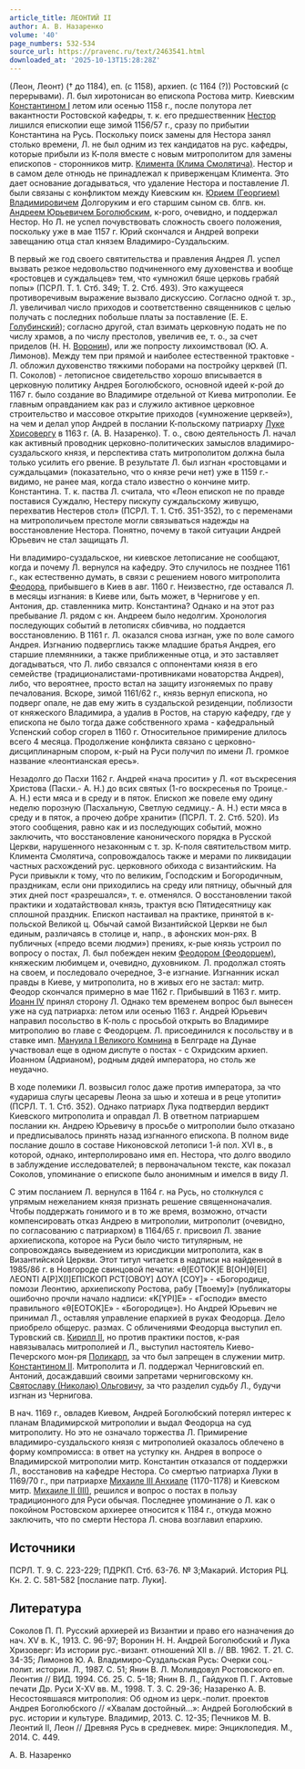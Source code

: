 ```yaml
---
article_title: ЛЕОНТИЙ II
author: А. В. Назаренко
volume: '40'
page_numbers: 532-534
source_url: https://pravenc.ru/text/2463541.html
downloaded_at: '2025-10-13T15:28:28Z'
---
```


(Леон, Леонт) († до 1184), еп. (с 1158), архиеп. (с 1164 (?)) Ростовский (с перерывами). Л. был хиротонисан во епископа Ростова митр. Киевским [Константином I](<https://pravenc.ru/text/Константин I.html>) летом или осенью 1158 г., после полутора лет вакантности Ростовской кафедры, т. к. его предшественник [Нестор](https://pravenc.ru/text/Нестор.html) лишился епископии еще зимой 1156/57 г., сразу по прибытии Константина на Русь. Поскольку поиск замены для Нестора занял столько времени, Л. не был одним из тех кандидатов на рус. кафедры, которые прибыли из К-поля вместе с новым митрополитом для замены епископов - сторонников митр. [Климента (Клима Смолятича)](https://pravenc.ru/text/Климент.html). Нестор и в самом деле отнюдь не принадлежал к приверженцам Климента. Это дает основание догадываться, что удаление Нестора и поставление Л. были связаны с конфликтом между Киевским кн. [Юрием (Георгием) Владимировичем](<https://pravenc.ru/text/Юрий (Георгий) Владимирович.html>) Долгоруким и его старшим сыном св. блгв. кн. [Андреем Юрьевичем Боголюбским](<https://pravenc.ru/text/АНДРЕЙ ЮРЬЕВИЧ БОГОЛЮБСКИЙ.html>), к-рого, очевидно, и поддержал Нестор. Но Л. не успел почувствовать сложность своего положения, поскольку уже в мае 1157 г. Юрий скончался и Андрей вопреки завещанию отца стал князем Владимиро-Суздальским.

В первый же год своего святительства и правления Андрея Л. успел вызвать резкое недовольство подчиненного ему духовенства и вообще «ростовцев и суждальцев» тем, что «умножил бяше церковь грабяй попы» (ПСРЛ. Т. 1. Стб. 349; Т. 2. Стб. 493). Это кажущееся противоречивым выражение вызвало дискуссию. Согласно одной т. зр., Л. увеличивал число приходов и соответственно священников с целью получать с последних побольше платы за поставление (Е. Е. [Голубинский](https://pravenc.ru/text/Голубинский.html)); согласно другой, стал взимать церковную подать не по числу храмов, а по числу престолов, увеличив ее, т. о., за счет приделов (Н. Н. [Воронин](https://pravenc.ru/text/Воронин.html)), или же попросту лихоимствовал (Ю. А. Лимонов). Между тем при прямой и наиболее естественной трактовке - Л. обложил духовенство тяжкими поборами на постройку церквей (П. П. Соколов) - летописное свидетельство хорошо вписывается в церковную политику Андрея Боголюбского, основной идеей к-рой до 1167 г. было создание во Владимире отдельной от Киева митрополии. Ее главным оправданием как раз и служило активное церковное строительство и массовое открытие приходов («умножение церквей»), на чем и делал упор Андрей в послании К-польскому патриарху [Луке Хрисовергу](<https://pravenc.ru/text/Луке Хрисовергу.html>) в 1163 г. (А. В. Назаренко). Т. о., свою деятельность Л. начал как активный проводник церковно-политических замыслов владимиро-суздальского князя, и перспектива стать митрополитом должна была только усилить его рвение. В результате Л. был изгнан «ростовцами и суждальцами» (показательно, что о князе речи нет) уже в 1159 г.- видимо, не ранее мая, когда стало известно о кончине митр. Константина. Т. к. паства Л. считала, что «Леон епископ не по правде поставися Суждалю, Нестеру пискупу суждальскому живущю, перехватив Нестеров стол» (ПСРЛ. Т. 1. Стб. 351-352), то с переменами на митрополичьем престоле могли связываться надежды на восстановление Нестора. Понятно, почему в такой ситуации Андрей Юрьевич не стал защищать Л.

Ни владимиро-суздальское, ни киевское летописание не сообщают, когда и почему Л. вернулся на кафедру. Это случилось не позднее 1161 г., как естественно думать, в связи с решением нового митрополита [Феодора](https://pravenc.ru/text/Феодор.html), прибывшего в Киев в авг. 1160 г. Неизвестно, где оставался Л. в месяцы изгнания: в Киеве или, быть может, в Чернигове у еп. Антония, др. ставленника митр. Константина? Однако и на этот раз пребывание Л. рядом с кн. Андреем было недолгим. Хронология последующих событий в летописях сбивчива, но поддается восстановлению. В 1161 г. Л. оказался снова изгнан, уже по воле самого Андрея. Изгнанию подверглись также младшие братья Андрея, его старшие племянники, а также приближенные отца, и это заставляет догадываться, что Л. либо связался с оппонентами князя в его семействе (традиционалистами-противниками новаторства Андрея), либо, что вероятнее, просто встал на защиту изгоняемых по праву печалования. Вскоре, зимой 1161/62 г., князь вернул епископа, но подверг опале, не дав ему жить в суздальской резиденции, поблизости от княжеского Владимира, а удалив в Ростов, на старую кафедру, где у епископа не было тогда даже собственного храма - кафедральный Успенский собор сгорел в 1160 г. Относительное примирение длилось всего 4 месяца. Продолжение конфликта связано с церковно-дисциплинарным спором, к-рый на Руси получил по имени Л. громкое название «леонтианская ересь».

Незадолго до Пасхи 1162 г. Андрей «нача просити» у Л. «от въскресения Христова (Пасхи.- А. Н.) до всих святых (1-го воскресенья по Троице.- А. Н.) ести мяса и в среду и в пяток. Епископ же повеле ему одину неделю порозную (Пасхальную, Светлую седмицу.- А. Н.) ести мяса в среду и в пяток, а прочею добре хранити» (ПСРЛ. Т. 2. Стб. 520). Из этого сообщения, равно как и из последующих событий, можно заключить, что восстановление канонического порядка в Русской Церкви, нарушенного незаконным с т. зр. К-поля святительством митр. Климента Смолятича, сопровождалось также и мерами по ликвидации частных расхождений рус. церковного обихода с византийским. На Руси привыкли к тому, что по великим, Господским и Богородичным, праздникам, если они приходились на среду или пятницу, обычный для этих дней пост «разрешался», т. е. отменялся. О восстановлении такой практики и ходатайствовал князь, трактуя всю Пятидесятницу как сплошной праздник. Епископ настаивал на практике, принятой в к-польской Великой ц. Обычай самой Византийской Церкви не был единым, различаясь в столице и, напр., в афонских мон-рях. В публичных («предо всеми людми») прениях, к-рые князь устроил по вопросу о постах, Л. был побежден неким [Феодором (Феодорцем)](<https://pravenc.ru/text/Феодором (Феодорцем).html>), княжеским любимцем и, очевидно, духовником. Л. продолжал стоять на своем, и последовало очередное, 3-е изгнание. Изгнанник искал правды в Киеве, у митрополита, но в живых его не застал: митр. Феодор скончался примерно в мае 1162 г. Прибывший в 1163 г. митр. [Иоанн IV](<https://pravenc.ru/text/Иоанн IV.html>) принял сторону Л. Однако тем временем вопрос был вынесен уже на суд патриарха: летом или осенью 1163 г. Андрей Юрьевич направил посольство в К-поль с просьбой открыть во Владимире митрополию во главе с Феодорцем. Л. присоединился к посольству и в ставке имп. [Мануила I Великого Комнина](<https://pravenc.ru/text/Мануила I Великого Комнина.html>) в Белграде на Дунае участвовал еще в одном диспуте о постах - с Охридским архиеп. Иоанном (Адрианом), родным дядей императора, но столь же неудачно.

В ходе полемики Л. возвысил голос даже против императора, за что «удариша слугы цесаревы Леона за шью и хотеша и в реце утопити» (ПСРЛ. Т. 1. Стб. 352). Однако патриарх Лука подтвердил вердикт Киевского митрополита и оправдал Л. В ответном патриаршем послании кн. Андрею Юрьевичу в просьбе о митрополии было отказано и предписывалось принять назад изгнанного епископа. В полном виде послание дошло в составе Никоновской летописи 1-й пол. XVI в., в которой, однако, интерполировано имя еп. Нестора, что долго вводило в заблуждение исследователей; в первоначальном тексте, как показал Соколов, упоминание о епископе было анонимным и имелся в виду Л.

С этим посланием Л. вернулся в 1164 г. на Русь, но столкнулся с упрямым нежеланием князя признать решение священноначалия. Чтобы поддержать гонимого и в то же время, возможно, отчасти компенсировать отказ Андрею в митрополии, митрополит (очевидно, по согласованию с патриархом) в 1164/65 г. присвоил Л. звание архиепископа, которое на Руси было чисто титулярным, не сопровождаясь выведением из юрисдикции митрополита, как в Византийской Церкви. Этот титул читается в надписи на найденной в 1985/86 г. в Новгороде свинцовой печати: «θ[EOTOK]E В[ОН]θ[ЕI] ΛEOΝTI A[P]Х[I]EПICKOП PCT[OBOY] ΔOYΛ [COY]» - «Богородице, помози Леонтию, архиепископу Ростова, рабу [Твоему]» (публикаторы ошибочно прочли начало надписи: «K[YPI]E» - «Господи» вместо правильного «θ[EOTOK]E» - «Богородице»). Но Андрей Юрьевич не принимал Л., оставляя управление епархией в руках Феодорца. Дело приобрело общерус. размах. С обличениями Феодорца выступил еп. Туровский св. [Кирилл II](<https://pravenc.ru/text/Кирилл II.html>), но против практики постов, к-рая навязывалась митрополией и Л., выступил настоятель Киево-Печерского мон-ря [Поликарп](https://pravenc.ru/text/Поликарп.html), за что был запрещен в служении митр. [Константином II](<https://pravenc.ru/text/Константином II.html>). Митрополита и Л. поддержал Черниговский еп. Антоний, досаждавший своими запретами черниговскому кн. [Святославу (Николаю) Ольговичу](<https://pravenc.ru/text/Святославу (Николаю) Ольговичу.html>), за что разделил судьбу Л., будучи изгнан из Чернигова.

В нач. 1169 г., овладев Киевом, Андрей Боголюбский потерял интерес к планам Владимирской митрополии и выдал Феодорца на суд митрополиту. Но это не означало торжества Л. Примирение владимиро-суздальского князя с митрополией оказалось облечено в форму компромисса: в ответ на уступку кн. Андрея в вопросе о Владимирской митрополии митр. Константин отказался от поддержки Л., восстановив на кафедре Нестора. Со смертью патриарха Луки в 1169/70 г., при патриархе [Михаиле III Анхиале](<https://pravenc.ru/text/Михаиле III Анхиале.html>) (1170-1178) и Киевском митр. [Михаиле II (III)](<https://pravenc.ru/text/Михаиле II (III).html>), решился и вопрос о постах в пользу традиционного для Руси обычая. Последнее упоминание о Л. как о покойном Ростовском архиерее относится к 1184 г., откуда можно заключить, что по смерти Нестора Л. снова возглавил епархию.

## Источники

ПСРЛ. Т. 9. С. 223-229; ПДРКП. Стб. 63-76. № 3;Макарий. История РЦ. Кн. 2. С. 581-582 [послание патр. Луки].

## Литература

Соколов П. П. Русский архиерей из Византии и право его назначения до нач. ХV в. К., 1913. С. 96-97; Воронин Н. Н. Андрей Боголюбский и Лука Хризоверг: Из истории рус.-визант. отношений ХII в. // ВВ. 1962. Т. 21. С. 34-35; Лимонов Ю. А. Владимиро-Суздальская Русь: Очерки соц.-полит. истории. Л., 1987. С. 51; Янин В. Л. Моливдовул Ростовского еп. Леонтия // ВИД. 1994. Сб. 25. С. 5-18; Янин В. Л., Гайдуков П. Г. Актовые печати Др. Руси X-XV вв. М., 1998. Т. 3. С. 29-36; Назаренко А. В. Несостоявшаяся митрополия: Об одном из церк.-полит. проектов Андрея Боголюбского // «Хвалам достойный...»: Андрей Боголюбский в рус. истории и культуре. Владимир, 2013. С. 12-35; Печников М. В. Леонтий II, Леон // Древняя Русь в средневек. мире: Энциклопедия. М., 2014. С. 449.

А. В. Назаренко

